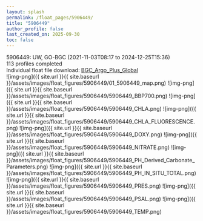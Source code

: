 ```yaml
---
layout: splash
permalink: /float_pages/5906449/
title: "5906449"
author_profile: false
last_created_on: 2025-09-30
toc: false
---
```

 
5906449: UW, GO-BGC (2021-11-03T08:17 to 2024-12-25T15:36)\
113 profiles completed\
Individual float file download: [BGC_Argo_Plus_Global](https://ftp.soest.hawaii.edu/bgc_argo_plus/Individual_Floats/outliers_removed/5906449_Sprof_processed.nc)\
![img-png]({{ site.url }}{{ site.baseurl }}/assets/images/float_figures/5906449/01_5906449_map.png)
![img-png]({{ site.url }}{{ site.baseurl }}/assets/images/float_figures/5906449/5906449_BBP700.png)
![img-png]({{ site.url }}{{ site.baseurl }}/assets/images/float_figures/5906449/5906449_CHLA.png)
![img-png]({{ site.url }}{{ site.baseurl }}/assets/images/float_figures/5906449/5906449_CHLA_FLUORESCENCE.png)
![img-png]({{ site.url }}{{ site.baseurl }}/assets/images/float_figures/5906449/5906449_DOXY.png)
![img-png]({{ site.url }}{{ site.baseurl }}/assets/images/float_figures/5906449/5906449_NITRATE.png)
![img-png]({{ site.url }}{{ site.baseurl }}/assets/images/float_figures/5906449/5906449_PH_Derived_Carbonate_Parameters.png)
![img-png]({{ site.url }}{{ site.baseurl }}/assets/images/float_figures/5906449/5906449_PH_IN_SITU_TOTAL.png)
![img-png]({{ site.url }}{{ site.baseurl }}/assets/images/float_figures/5906449/5906449_PRES.png)
![img-png]({{ site.url }}{{ site.baseurl }}/assets/images/float_figures/5906449/5906449_PSAL.png)
![img-png]({{ site.url }}{{ site.baseurl }}/assets/images/float_figures/5906449/5906449_TEMP.png)
